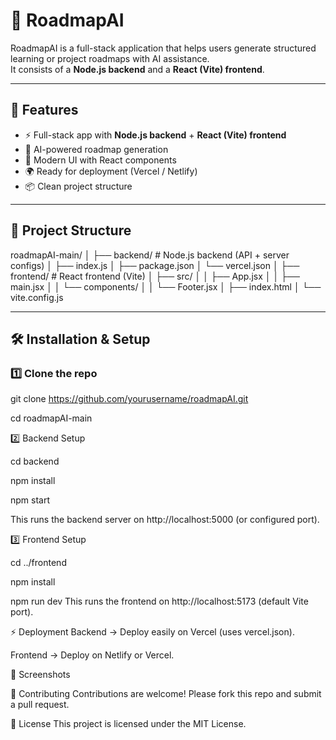 # 🌟 RoadmapAI

RoadmapAI is a full-stack application that helps users generate structured learning or project roadmaps with AI assistance.  
It consists of a **Node.js backend** and a **React (Vite) frontend**.

---

## 🚀 Features
- ⚡ Full-stack app with **Node.js backend** + **React (Vite) frontend**
- 🤖 AI-powered roadmap generation
- 🎨 Modern UI with React components
- 🌍 Ready for deployment (Vercel / Netlify)
- 📦 Clean project structure

---

## 📂 Project Structure
roadmapAI-main/
│
├── backend/ # Node.js backend (API + server configs)
│ ├── index.js
│ ├── package.json
│ └── vercel.json
│
├── frontend/ # React frontend (Vite)
│ ├── src/
│ │ ├── App.jsx
│ │ ├── main.jsx
│ │ └── components/
│ │ └── Footer.jsx
│ ├── index.html
│ └── vite.config.js



---

## 🛠️ Installation & Setup

### 1️⃣ Clone the repo

git clone https://github.com/yourusername/roadmapAI.git 

cd roadmapAI-main


2️⃣ Backend Setup

cd backend

npm install

npm start

This runs the backend server on http://localhost:5000 (or configured port).

3️⃣ Frontend Setup

cd ../frontend

npm install

npm run dev
This runs the frontend on http://localhost:5173 (default Vite port).

⚡ Deployment
Backend → Deploy easily on Vercel (uses vercel.json).

Frontend → Deploy on Netlify or Vercel.

📸 Screenshots


🤝 Contributing
Contributions are welcome! Please fork this repo and submit a pull request.

📜 License
This project is licensed under the MIT License.


